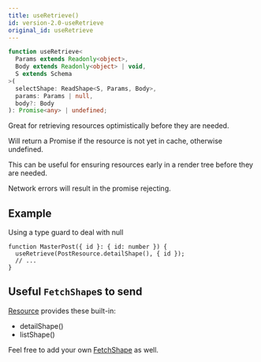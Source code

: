 ```yaml
---
title: useRetrieve()
id: version-2.0-useRetrieve
original_id: useRetrieve
---
```

```typescript
function useRetrieve<
  Params extends Readonly<object>,
  Body extends Readonly<object> | void,
  S extends Schema
>(
  selectShape: ReadShape<S, Params, Body>,
  params: Params | null,
  body?: Body
): Promise<any> | undefined;
```

Great for retrieving resources optimistically before they are needed.

Will return a Promise if the resource is not yet in cache, otherwise undefined.

This can be useful for ensuring resources early in a render tree before they are needed.

Network errors will result in the promise rejecting.

## Example

Using a type guard to deal with null

```tsx
function MasterPost({ id }: { id: number }) {
  useRetrieve(PostResource.detailShape(), { id });
  // ...
}
```

## Useful `FetchShape`s to send

[Resource](./Resource.md#provided-and-overridable-methods) provides these built-in:

- detailShape()
- listShape()

Feel free to add your own [FetchShape](./FetchShape.md) as well.
